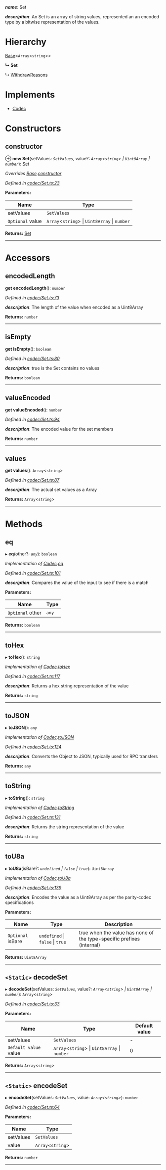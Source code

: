 

*__name__*: Set

*__description__*: An Set is an array of string values, represented an an encoded type by a bitwise representation of the values.

# Hierarchy

 [Base](_codec_base_.base.md)<`Array`<`string`>>

**↳ Set**

↳  [WithdrawReasons](_type_withdrawreasons_.withdrawreasons.md)

# Implements

* [Codec](../interfaces/_types_.codec.md)

# Constructors

<a id="constructor"></a>

##  constructor

⊕ **new Set**(setValues: *`SetValues`*, value?: *`Array`<`string`> \| `Uint8Array` \| `number`*): [Set](_codec_set_.set.md)

*Overrides [Base](_codec_base_.base.md).[constructor](_codec_base_.base.md#constructor)*

*Defined in [codec/Set.ts:23](https://github.com/polkadot-js/api/blob/4dd320f/packages/types/src/codec/Set.ts#L23)*

**Parameters:**

| Name | Type |
| ------ | ------ |
| setValues | `SetValues` |
| `Optional` value | `Array`<`string`> \| `Uint8Array` \| `number` |

**Returns:** [Set](_codec_set_.set.md)

___

# Accessors

<a id="encodedlength"></a>

##  encodedLength

**get encodedLength**(): `number`

*Defined in [codec/Set.ts:73](https://github.com/polkadot-js/api/blob/4dd320f/packages/types/src/codec/Set.ts#L73)*

*__description__*: The length of the value when encoded as a Uint8Array

**Returns:** `number`

___
<a id="isempty"></a>

##  isEmpty

**get isEmpty**(): `boolean`

*Defined in [codec/Set.ts:80](https://github.com/polkadot-js/api/blob/4dd320f/packages/types/src/codec/Set.ts#L80)*

*__description__*: true is the Set contains no values

**Returns:** `boolean`

___
<a id="valueencoded"></a>

##  valueEncoded

**get valueEncoded**(): `number`

*Defined in [codec/Set.ts:94](https://github.com/polkadot-js/api/blob/4dd320f/packages/types/src/codec/Set.ts#L94)*

*__description__*: The encoded value for the set members

**Returns:** `number`

___
<a id="values"></a>

##  values

**get values**(): `Array`<`string`>

*Defined in [codec/Set.ts:87](https://github.com/polkadot-js/api/blob/4dd320f/packages/types/src/codec/Set.ts#L87)*

*__description__*: The actual set values as a Array

**Returns:** `Array`<`string`>

___

# Methods

<a id="eq"></a>

##  eq

▸ **eq**(other?: *`any`*): `boolean`

*Implementation of [Codec](../interfaces/_types_.codec.md).[eq](../interfaces/_types_.codec.md#eq)*

*Defined in [codec/Set.ts:101](https://github.com/polkadot-js/api/blob/4dd320f/packages/types/src/codec/Set.ts#L101)*

*__description__*: Compares the value of the input to see if there is a match

**Parameters:**

| Name | Type |
| ------ | ------ |
| `Optional` other | `any` |

**Returns:** `boolean`

___
<a id="tohex"></a>

##  toHex

▸ **toHex**(): `string`

*Implementation of [Codec](../interfaces/_types_.codec.md).[toHex](../interfaces/_types_.codec.md#tohex)*

*Defined in [codec/Set.ts:117](https://github.com/polkadot-js/api/blob/4dd320f/packages/types/src/codec/Set.ts#L117)*

*__description__*: Returns a hex string representation of the value

**Returns:** `string`

___
<a id="tojson"></a>

##  toJSON

▸ **toJSON**(): `any`

*Implementation of [Codec](../interfaces/_types_.codec.md).[toJSON](../interfaces/_types_.codec.md#tojson)*

*Defined in [codec/Set.ts:124](https://github.com/polkadot-js/api/blob/4dd320f/packages/types/src/codec/Set.ts#L124)*

*__description__*: Converts the Object to JSON, typically used for RPC transfers

**Returns:** `any`

___
<a id="tostring"></a>

##  toString

▸ **toString**(): `string`

*Implementation of [Codec](../interfaces/_types_.codec.md).[toString](../interfaces/_types_.codec.md#tostring)*

*Defined in [codec/Set.ts:131](https://github.com/polkadot-js/api/blob/4dd320f/packages/types/src/codec/Set.ts#L131)*

*__description__*: Returns the string representation of the value

**Returns:** `string`

___
<a id="tou8a"></a>

##  toU8a

▸ **toU8a**(isBare?: *`undefined` \| `false` \| `true`*): `Uint8Array`

*Implementation of [Codec](../interfaces/_types_.codec.md).[toU8a](../interfaces/_types_.codec.md#tou8a)*

*Defined in [codec/Set.ts:139](https://github.com/polkadot-js/api/blob/4dd320f/packages/types/src/codec/Set.ts#L139)*

*__description__*: Encodes the value as a Uint8Array as per the parity-codec specifications

**Parameters:**

| Name | Type | Description |
| ------ | ------ | ------ |
| `Optional` isBare | `undefined` \| `false` \| `true` |  true when the value has none of the type-specific prefixes (internal) |

**Returns:** `Uint8Array`

___
<a id="decodeset"></a>

## `<Static>` decodeSet

▸ **decodeSet**(setValues: *`SetValues`*, value?: *`Array`<`string`> \| `Uint8Array` \| `number`*): `Array`<`string`>

*Defined in [codec/Set.ts:33](https://github.com/polkadot-js/api/blob/4dd320f/packages/types/src/codec/Set.ts#L33)*

**Parameters:**

| Name | Type | Default value |
| ------ | ------ | ------ |
| setValues | `SetValues` | - |
| `Default value` value | `Array`<`string`> \| `Uint8Array` \| `number` | 0 |

**Returns:** `Array`<`string`>

___
<a id="encodeset"></a>

## `<Static>` encodeSet

▸ **encodeSet**(setValues: *`SetValues`*, value: *`Array`<`string`>*): `number`

*Defined in [codec/Set.ts:64](https://github.com/polkadot-js/api/blob/4dd320f/packages/types/src/codec/Set.ts#L64)*

**Parameters:**

| Name | Type |
| ------ | ------ |
| setValues | `SetValues` |
| value | `Array`<`string`> |

**Returns:** `number`

___

